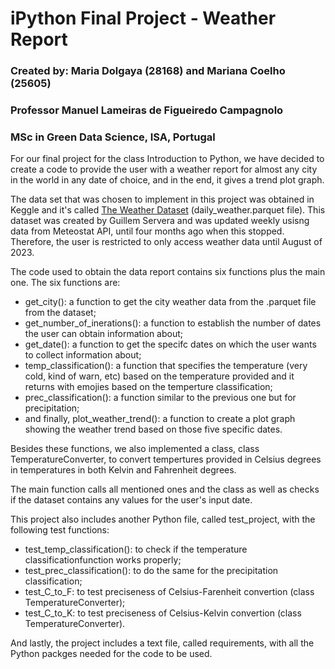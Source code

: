 # iPython Final Project - Weather Report                        
### Created by: Maria Dolgaya (28168) and Mariana Coelho (25605)  
### Professor Manuel Lameiras de Figueiredo Campagnolo            
### MSc in Green Data Science, ISA, Portugal 

For our final project for the class Introduction to Python, we have decided to create a code to provide the user with a weather report for almost any city in the world in any date of choice, and in the end, it gives a trend plot graph.

The data set that was chosen to implement in this project was obtained in Keggle and it's called [The Weather Dataset](https://www.kaggle.com/datasets/guillemservera/global-daily-climate-data/data) (daily_weather.parquet file). This dataset was created by Guillem Servera and was updated weekly usisng data from Meteostat API, until four months ago when this stopped. Therefore, the user is restricted to only access weather data until August of 2023.

The code used to obtain the data report contains six functions plus the main one. The six functions are: 
- get_city(): a function to get the city weather data from the .parquet file from the dataset;
- get_number_of_inerations(): a function to establish the number of dates the user can obtain information about;
- get_date(): a function to get the specifc dates on which the user wants to collect information about;
- temp_classification(): a function that specifies the temperature (very cold, kind of warn, etc) based on the temperature provided and it returns with emojies based on the temperture classification;
- prec_classification(): a function similar to the previous one but for precipitation;
- and finally, plot_weather_trend(): a function to create a plot graph showing the weather trend based on those five specific dates.

Besides these functions, we also implemented a class, class TemperatureConverter, to convert tempertures provided in Celsius degrees in temperatures in both Kelvin and Fahrenheit degrees. 

The main function calls all mentioned ones and the class as well as checks if the dataset contains any values for the user's input date.   

This project also includes another Python file, called test_project, with the following test functions: 
- test_temp_classification(): to check if the temperature classificationfunction works properly; 
- test_prec_classification(): to do the same for the precipitation classification; 
- test_C_to_F: to test preciseness of Celsius-Farenheit convertion (class TemperatureConverter);
- test_C_to_K: to test preciseness of Celsius-Kelvin convertion (class TemperatureConverter).

And lastly, the project includes a text file, called requirements, with all the Python packges needed for the code to be used.





